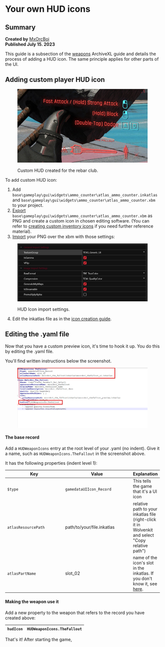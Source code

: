 # Your own HUD icons

## Summary

**Created by** [MxOrcBoi](http://127.0.0.1:5000/u/YRvTJDa38nMHXIZUnmSdbzZv4lw2 "mention")\
**Published July 15. 2023**

This guide is a subsection of the [weapons](../items-equipment/adding-new-items/weapons/ "mention") ArchiveXL guide and details the process of adding a HUD icon. The same principle applies for other parts of the UI.

## Adding custom player HUD icon



<figure><img src="../../../.gitbook/assets/Screenshot 2023-07-09 231525.jpg" alt=""><figcaption><p>Custom HUD created for the rebar club.</p></figcaption></figure>

To add custom HUD icon:

1. Add `base\gameplay\gui\widgets\ammo_counter\atlas_ammo_counter.inkatlas` and `base\gameplay\gui\widgets\ammo_counter\atlas_ammo_counter.xbm` to your project.
2. [Export](../textures-and-luts/images-importing-editing-exporting.md) `base\gameplay\gui\widgets\ammo_counter\atlas_ammo_counter.xbm` as PNG and create a custom icon in chosen editing software. (You can refer to [creating custom inventory icons](adding-items-preview-images/) if you need further reference material).
3. [Import](../../3d-modelling/exporting-and-importing-meshes/) your PNG over the xbm with those settings:

<figure><img src="../../../.gitbook/assets/Screenshot 2023-07-09 232152.jpg" alt=""><figcaption><p>HUD Icon import settings.</p></figcaption></figure>

4. Edit the inkatlas file as in the [icon creation guide](adding-items-preview-images/#hooking-up-the-inkatlas).

## Editing the .yaml file

Now that you have a custom preview icon, it's time to hook it up. You do this by editing the .yaml file.&#x20;

You'll find written instructions below the screenshot.

<figure><img src="../../../.gitbook/assets/yamlhudiconweapon.png" alt=""><figcaption></figcaption></figure>

#### The base record

Add a `HUDWeaponIcons` entry at the root level of your .yaml (no indent). Give it a name, such as `HUDWeaponIcons.TheFallout` in the screenshot above.

It has the following properties (indent level 1):

<table><thead><tr><th width="222">Key</th><th width="248">Value</th><th>Explanation</th></tr></thead><tbody><tr><td><code>$type</code></td><td><code>gamedataUIIcon_Record</code></td><td>This tells the game that it's a UI icon</td></tr><tr><td><code>atlasResourcePath</code></td><td>path/to/your/file.inkatlas</td><td>relative path to your inkatlas file (right-click it in Wolvenkit and select "Copy relative path")</td></tr><tr><td><code>atlasPartName</code></td><td>slot_02</td><td>name of the icon's slot in the inkatlas. If you don't know it, see <a href="adding-items-preview-images/#hooking-up-the-inkatlas">here</a>.</td></tr></tbody></table>

#### Making the weapon use it

Add a new property to the weapon that refers to the record you have created above:

| `hudIcon` | `HUDWeaponIcons.TheFallout` |
| --------- | --------------------------- |

That's it! After starting the game,&#x20;
